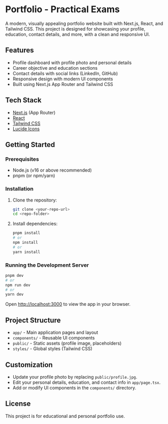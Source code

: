 # Portfolio - Practical Exams

A modern, visually appealing portfolio website built with Next.js, React, and Tailwind CSS. This project is designed for showcasing your profile, education, contact details, and more, with a clean and responsive UI.

## Features
- Profile dashboard with profile photo and personal details
- Career objective and education sections
- Contact details with social links (LinkedIn, GitHub)
- Responsive design with modern UI components
- Built using Next.js App Router and Tailwind CSS

## Tech Stack
- [Next.js](https://nextjs.org/) (App Router)
- [React](https://react.dev/)
- [Tailwind CSS](https://tailwindcss.com/)
- [Lucide Icons](https://lucide.dev/)

## Getting Started

### Prerequisites
- Node.js (v16 or above recommended)
- pnpm (or npm/yarn)

### Installation
1. Clone the repository:
   ```bash
   git clone <your-repo-url>
   cd <repo-folder>
   ```
2. Install dependencies:
   ```bash
   pnpm install
   # or
   npm install
   # or
   yarn install
   ```

### Running the Development Server
```bash
pnpm dev
# or
npm run dev
# or
yarn dev
```

Open [http://localhost:3000](http://localhost:3000) to view the app in your browser.

## Project Structure
- `app/` - Main application pages and layout
- `components/` - Reusable UI components
- `public/` - Static assets (profile image, placeholders)
- `styles/` - Global styles (Tailwind CSS)

## Customization
- Update your profile photo by replacing `public/profile.jpg`.
- Edit your personal details, education, and contact info in `app/page.tsx`.
- Add or modify UI components in the `components/` directory.

## License
This project is for educational and personal portfolio use. 

